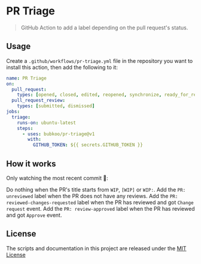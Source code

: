 # PR Triage

> GitHub Action to add a label depending on the pull request's status.

## Usage

Create a `.github/workflows/pr-triage.yml` file in the repository you want to install this action, then add the following to it:

```yml
name: PR Triage
on:
  pull_request:
    types: [opened, closed, edited, reopened, synchronize, ready_for_review]
  pull_request_review:
    types: [submitted, dismissed]
jobs:
  triage:
    runs-on: ubuntu-latest
    steps:
      - uses: bubkoo/pr-triage@v1
        with:
          GITHUB_TOKEN: ${{ secrets.GITHUB_TOKEN }}
```

## How it works

Only watching the most recent commit :eyes::

Do nothing when the PR's title starts from `WIP`, `[WIP]` or `WIP:`.
Add the `PR: unreviewed` label when the PR does not have any reviews.
Add the `PR: reviewed-changes-requested` label when the PR has reviewed and got `Change request` event.
Add the `PR: review-approved` label when the PR has reviewed and got `Approve` event.

## License

The scripts and documentation in this project are released under the [MIT License](LICENSE)

